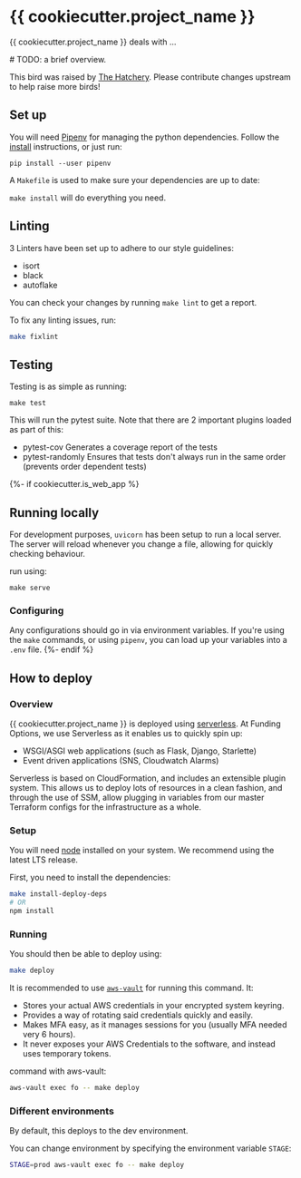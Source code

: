 # {{ cookiecutter.project_name }}

{{ cookiecutter.project_name }} deals with ...

\# TODO: a brief overview.

This bird was raised by [The Hatchery][the-hatchery].
Please contribute changes upstream to help raise more birds!

## Set up

You will need [Pipenv][pipenv] for managing the python dependencies.
Follow the [install][pipenv-install] instructions, or just run:
```
pip install --user pipenv
```

A `Makefile` is used to make sure your dependencies are up to date:

`make install` will do everything you need.

## Linting

3 Linters have been set up to adhere to our style guidelines:
- isort
- black
- autoflake

You can check your changes by running `make lint` to get a report.

To fix any linting issues, run:
```sh
make fixlint
```

## Testing

Testing is as simple as running:

```
make test
```

This will run the pytest suite.
Note that there are 2 important plugins loaded as part of this:

- pytest-cov
  Generates a coverage report of the tests
- pytest-randomly
  Ensures that tests don't always run in the same order (prevents order dependent tests)

{%- if cookiecutter.is_web_app %}
## Running locally

For development purposes, `uvicorn` has been setup to run a local server.
The server will reload whenever you change a file, allowing for quickly checking behaviour.

run using:
```
make serve
```

### Configuring

Any configurations should go in via environment variables.
If you're using the `make` commands, or using `pipenv`, you can load up your variables
into a `.env` file.
{%- endif %}

## How to deploy

### Overview

{{ cookiecutter.project_name }} is deployed using [serverless][serverless].
At Funding Options, we use Serverless as it enables us to quickly spin up:
- WSGI/ASGI web applications (such as Flask, Django, Starlette)
- Event driven applications (SNS, Cloudwatch Alarms)

Serverless is based on CloudFormation, and includes an extensible plugin system. This allows
us to deploy lots of resources in a clean fashion, and through the use of SSM, allow plugging in variables
from our master Terraform configs for the infrastructure as a whole.

### Setup

You will need [node][node] installed on your system. We recommend using the latest LTS release.

First, you need to install the dependencies:

```sh
make install-deploy-deps
# OR
npm install
```

### Running

You should then be able to deploy using:

```sh
make deploy
```

It is recommended to use [`aws-vault`][aws-vault] for running this command. It:

- Stores your actual AWS credentials in your encrypted system keyring.
- Provides a way of rotating said credentials quickly and easily.
- Makes MFA easy, as it manages sessions for you (usually MFA needed very 6 hours).
- It never exposes your AWS Credentials to the software, and instead uses temporary tokens.

command with aws-vault:

```sh
aws-vault exec fo -- make deploy
```

### Different environments

By default, this deploys to the dev environment.

You can change environment by specifying the environment variable `STAGE`:

```sh
STAGE=prod aws-vault exec fo -- make deploy
```

[aws-vault]: https://github.com/99designs/aws-vault
[the-hatchery]: https://github.com/FundingOptions/hatchery
[serverless]: https://serverless.com/
[node]: https://nodejs.org/
[pipenv]: https://pipenv.kennethreitz.org/en/latest/
[pipenv-install]: https://pipenv.kennethreitz.org/en/latest/install/#installing-pipenv
